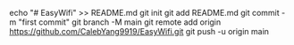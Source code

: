 echo "# EasyWifi" >> README.md
git init
git add README.md
git commit -m "first commit"
git branch -M main
git remote add origin https://github.com/CalebYang9919/EasyWifi.git
git push -u origin main

